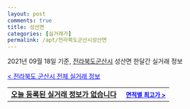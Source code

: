 ```yaml
---
layout: post
comments: true
title: 성산면
categories: [실거래가]
permalink: /apt/전라북도군산시성산면
---
```


2021년 09월 18일 기준, <a href="/apt/전라북도군산시">전라북도군산시</a> 성산면 한달간 실거래 정보

<a style="color: blue;" href="/apt/전라북도군산시">< 전라북도 군산시 전체 실거래 정보</a>
<!---- start ---->
<table>
  <tr>
    <td colspan="4" style="font-weight: bold;"><a href="/apt/전라북도군산시성산면{name_without_space}">오늘 등록된 실거래 정보가 없습니다</a> &nbsp;&nbsp;&nbsp; <a style="color: blue; font-size: smaller;" href="/apt/전라북도군산시성산면{name_without_space}">면적별 최고가 ></a></td>
  </tr>
    
</table>
<!---- end ---->
    
